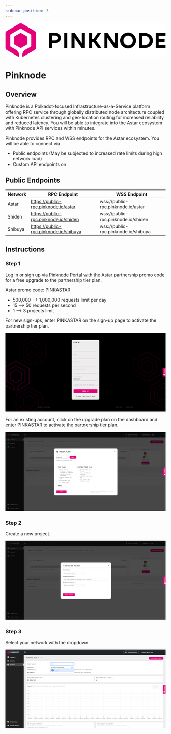 ```yaml
---
sidebar_position: 3
---
```


![5](img/5.png)

# Pinknode

## Overview

Pinknode is a Polkadot-focused Infrastructure-as-a-Service platform offering RPC service through globally distributed node architecture coupled with Kubernetes clustering and geo-location routing for increased reliability and reduced latency. You will be able to integrate into the Astar ecosystem with Pinknode API services within minutes.

Pinknode provides RPC and WSS endpoints for the Astar ecosystem. You will be able to connect via

- Public endpoints (May be subjected to increased rate limits during high network load)
- Custom API endpoints on ​

## Public Endpoints

| Network | RPC Endpoint | WSS Endpoint|
|----|----|---|
| Astar | <https://public-rpc.pinknode.io/astar> | wss://public-rpc.pinknode.io/astar |
| Shiden | <https://public-rpc.pinknode.io/shiden> | wss://public-rpc.pinknode.io/shiden |
| Shibuya | <https://public-rpc.pinknode.io/shibuya> | wss://public-rpc.pinknode.io/shibuya |

## Instructions

### Step 1

Log in or sign up via [Pinknode Portal](https://pinknode.io/login) with the Astar partnership promo code for a free upgrade to the partnership tier plan.

Astar promo code: PINKASTAR

- 500,000 --> 1,000,000 requests limit per day
- 15 --> 50 requests per second
- 1 --> 3 projects limit

For new sign-ups, enter PINKASTAR on the sign-up page to activate the partnership tier plan.

![6](img/6.png)

For an existing account, click on the upgrade plan on the dashboard and enter PINKASTAR to activate the partnership tier plan.

![7](img/7.png)

### Step 2

Create a new project.

![8](img/8.png)

### Step 3

Select your network with the dropdown.

![9](img/9.png)
